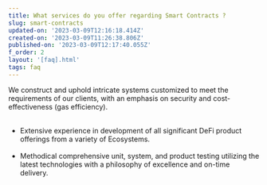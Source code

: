 ```yaml
---
title: What services do you offer regarding Smart Contracts ?
slug: smart-contracts
updated-on: '2023-03-09T12:16:18.414Z'
created-on: '2023-03-09T11:26:38.806Z'
published-on: '2023-03-09T12:17:40.055Z'
f_order: 2
layout: '[faq].html'
tags: faq
---
```


We construct and uphold intricate systems customized to meet the requirements of our clients, with an emphasis on security and cost-effectiveness (gas efficiency).  
_‍_

*   Extensive experience in development of all significant DeFi product offerings from a variety of Ecosystems.  
    ‍
*   Methodical comprehensive unit, system, and product testing utilizing the latest technologies with a philosophy of excellence and on-time delivery.
